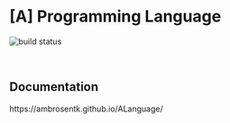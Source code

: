 <h1>[A] Programming Language</h1>

![build status](https://travis-ci.org/AmbroseNTK/ALanguage.svg?branch=master)

</br>

<h2>Documentation</h2>
https://ambrosentk.github.io/ALanguage/